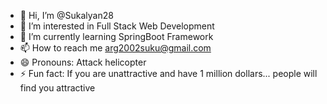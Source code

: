 - 👋 Hi, I’m @Sukalyan28
- 👀 I’m interested in Full Stack Web Development
- 🌱 I’m currently learning SpringBoot Framework
- 📫 How to reach me arg2002suku@gmail.com
- 😄 Pronouns: Attack helicopter
- ⚡ Fun fact: If you are unattractive and have 1 million dollars... people will find you attractive

<!---
Sukalyan28/Sukalyan28 is a ✨ special ✨ repository because its `README.md` (this file) appears on your GitHub profile.
You can click the Preview link to take a look at your changes.
--->

